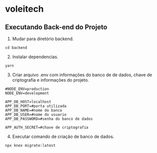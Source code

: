 # voleitech

## Executando Back-end do Projeto

1. Mudar para diretório backend.
```
cd backend
```
2. Instalar dependencias.
```
yarn
```
3. Criar arquivo .env com informações do banco de de dados, chave de criptografia e informações do projeto.
```
#NODE_ENV=production
NODE_ENV=development

APP_DB_HOST=localhost
APP_DB_PORT=#porta utilizada
APP_DB_NAME=#nome do banco
APP_DB_USER=#nome do usuario
APP_DB_PASSWORD=#senha do banco de dados

APP_AUTH_SECRET=#chave de criptografia
```
4. Executar comando de criação de banco de dados.
```
npx knex migrate:latest
```


